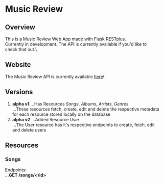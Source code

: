 # Music Review

## Overview
This is a Music Review Web App made with Flask RESTplus.\
Currently in development. The API is currently available if you'd like to check that out.\\

## Website
The Music Review API is currently available [here](https://restplus-music-review.herokuapp.com "Music Review API")\

## Versions
1. __alpha v1__
...Has Resources _Songs_, _Albums_, _Artists_, _Genres_  
...These resources fetch, create, edit and delete the respective metadata for each resource stored locally on the database
2. __alpha v2__
...Added Resource _User_  
...The User resource has it's respective endpoints to create, fetch, edit and delete users

## Resources
### Songs
Endpoints:  
...__GET /songs/<\id>__

